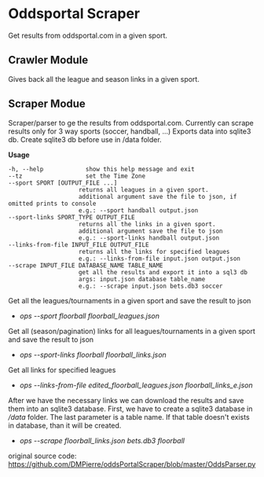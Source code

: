 # Oddsportal Scraper

Get results from oddsportal.com in a given sport.


## Crawler Module
Gives back all the league and season links in a given sport.

## Scraper Modue
Scraper/parser to ge the results from oddsportal.com. Currently can scrape results only for 3 way sports (soccer, handball, ...)
Exports data into sqlite3 db.
Create sqlite3 db before use in /data folder.

**Usage**

    -h, --help            show this help message and exit
    --tz                  set the Time Zone
    --sport SPORT [OUTPUT_FILE ...]
                        returns all leagues in a given sport. 
                        additional argument save the file to json, if omitted prints to console 
                        e.g.: --sport handball output.json
    --sport-links SPORT_TYPE OUTPUT_FILE
                        returns all the links in a given sport. 
                        additional argument save the file to json 
                        e.g.: --sport-links handball output.json
    --links-from-file INPUT_FILE OUTPUT_FILE
                        returns all the links for specified leagues 
                        e.g.: --links-from-file input.json output.json
    --scrape INPUT_FILE DATABASE_NAME TABLE_NAME
                        get all the results and export it into a sql3 db 
                        args: input.json database table_name 
                        e.g.: --scrape input.json bets.db3 soccer

Get all the leagues/tournaments in a given sport and save the result to json
- *ops --sport floorball floorball_leagues.json*

Get all (season/pagination) links for all leagues/tournaments in a given sport and save the result to json
- *ops --sport-links floorball floorball_links.json*

Get all links for specified leagues
 - *ops --links-from-file edited_floorball_leagues.json floorball_links_e.json*

After we have the necessary links we can download the results and save them into an sqlite3 database. First, we have to create a sqlite3 database in */data* folder. The last parameter is a table name. If that table doesn't exists in database, than it will be created.

- *ops --scrape floorball_links.json bets.db3 floorball*

original source code: https://github.com/DMPierre/oddsPortalScraper/blob/master/OddsParser.py

